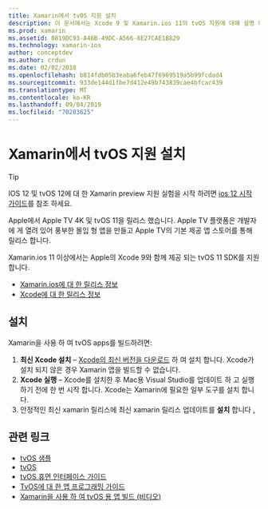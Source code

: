 ```yaml
---
title: Xamarin에서 tvOS 지원 설치
description: 이 문서에서는 Xcode 9 및 Xamarin.ios 11의 tvOS 지원에 대해 설명 하 고 Xamarin을 사용 하 여 tvOS 앱을 개발 하도록 설정 하는 방법에 대 한 간략 한 지침을 제공 합니다.
ms.prod: xamarin
ms.assetid: 0819DC93-A46B-49DC-A566-8E27CAE1B829
ms.technology: xamarin-ios
author: conceptdev
ms.author: crdun
ms.date: 02/02/2018
ms.openlocfilehash: b814fdb05b3eaba6feb47f6969519a5b99fcdad4
ms.sourcegitcommit: 933de144d1fbe7d412e49b743839cae4bfcac439
ms.translationtype: MT
ms.contentlocale: ko-KR
ms.lasthandoff: 09/04/2019
ms.locfileid: "70283625"
---
```

# <a name="installing-tvos-support-in-xamarin"></a>Xamarin에서 tvOS 지원 설치

> [!TIP]
> IOS 12 및 tvOS 12에 대 한 Xamarin preview 지원 실험을 시작 하려면 [ios 12 시작 가이드](~/ios/platform/introduction-to-ios12/get-started.md)를 참조 하세요.

Apple에서 Apple TV 4K 및 tvOS 11을 릴리스 했습니다. Apple TV 플랫폼은 개발자에 게 열려 있어 풍부한 몰입 형 앱을 만들고 Apple TV의 기본 제공 앱 스토어를 통해 릴리스 합니다.

Xamarin.ios 11 이상에서는 Apple의 Xcode 9와 함께 제공 되는 tvOS 11 SDK를 지원 합니다.

- [Xamarin.ios에 대 한 릴리스 정보](https://docs.microsoft.com/xamarin/ios/release-notes/)
- [Xcode에 대 한 릴리스 정보](https://developer.apple.com/library/content/releasenotes/DeveloperTools/RN-Xcode/Chapters/Introduction.html#//apple_ref/doc/uid/TP40001051-CH1-SW876)

## <a name="installation"></a>설치

Xamarin을 사용 하 여 tvOS apps를 빌드하려면:

1. **최신 Xcode 설치** – [Xcode의 최신 버전을 다운로드](https://developer.apple.com/xcode/download/) 하 여 설치 합니다. Xcode가 설치 되지 않은 경우 Xamarin 앱을 빌드할 수 없습니다. 
2. **Xcode 실행** – Xcode를 설치한 후 Mac용 Visual Studio를 업데이트 하 고 실행 하기 전에 한 번 시작 합니다. Xcode는 Xamarin에 필요한 일부 도구를 설치 합니다.
3. 안정적인 최신 xamarin 릴리스에 최신 xamarin 릴리스 업데이트를 **설치** 합니다 [.](https://github.com/xamarin/recipes/tree/master/Recipes/cross-platform/ide/change_updates_channel)

## <a name="related-links"></a>관련 링크

- [tvOS 샘플](https://docs.microsoft.com/samples/browse/?products=xamarin&term=Xamarin.iOS+tvOS)
- [tvOS](https://developer.apple.com/tvos/)
- [tvOS 휴먼 인터페이스 가이드](https://developer.apple.com/tvos/human-interface-guidelines/)
- [TvOS에 대 한 앱 프로그래밍 가이드](https://developer.apple.com/library/prerelease/tvos/documentation/General/Conceptual/AppleTV_PG/)
- [Xamarin을 사용 하 여 tvOS 용 앱 빌드 (비디오)](https://university.xamarin.com/lightninglectures/tvos-with-xamarin)
